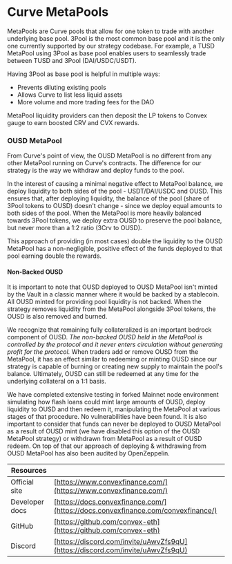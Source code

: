 # Curve MetaPools

MetaPools are Curve pools that allow for one token to trade with another underlying base pool. 3Pool is the most common base pool and it is the only one currently supported by our strategy codebase. For example, a TUSD MetaPool using 3Pool as base pool enables users to seamlessly trade between TUSD and 3Pool (DAI/USDC/USDT).

Having 3Pool as base pool is helpful in multiple ways:

* Prevents diluting existing pools
* Allows Curve to list less liquid assets
* More volume and more trading fees for the DAO

MetaPool liquidity providers can then deposit the LP tokens to Convex gauge to earn boosted CRV and CVX rewards.

### OUSD MetaPool

From Curve's point of view, the OUSD MetaPool is no different from any other MetaPool running on Curve's contracts. The difference for our strategy is the way we withdraw and deploy funds to the pool.

In the interest of causing a minimal negative effect to MetaPool balance, we deploy liquidity to both sides of the pool - USDT/DAI/USDC and OUSD. This ensures that, after deploying liquidity, the balance of the pool (share of 3Pool tokens to OUSD) doesn't change - since we deploy equal amounts to both sides of the pool. When the MetaPool is more heavily balanced towards 3Pool tokens, we deploy extra OUSD to preserve the pool balance, but never more than a 1:2 ratio (3Crv to OUSD).

This approach of providing (in most cases) double the liquidity to the OUSD MetaPool has a non-negligible, positive effect of the funds deployed to that pool earning double the rewards.

#### Non-Backed OUSD

It is important to note that OUSD deployed to OUSD MetaPool isn't minted by the Vault in a classic manner where it would be backed by a stablecoin. All OUSD minted for providing pool liquidity is not backed. When the strategy removes liquidity from the MetaPool alongside 3Pool tokens, the OUSD is also removed and burned.

We recognize that remaining fully collateralized is an important bedrock component of OUSD. _The non-backed OUSD held in the MetaPool is controlled by the protocol and it never enters circulation without generating profit for the protocol._ When traders add or remove OUSD from the MetaPool, it has an effect similar to redeeming or minting OUSD since our strategy is capable of burning or creating new supply to maintain the pool's balance. Ultimately, OUSD can still be redeemed at any time for the underlying collateral on a 1:1 basis.

We have completed extensive testing in forked Mainnet node environment simulating how flash loans could mint large amounts of OUSD, deploy liquidity to OUSD and then redeem it, manipulating the MetaPool at various stages of that procedure. No vulnerabilities have been found. It is also important to consider that funds can never be deployed to OUSD MetaPool as a result of OUSD mint (we have disabled this option of the OUSD MetaPool strategy) or withdrawn from MetaPool as a result of OUSD redeem. On top of that our approach of deploying & withdrawing from OUSD MetaPool has also been audited by OpenZeppelin.

| Resources      |                                                                                  |
| -------------- | -------------------------------------------------------------------------------- |
| Official site  | [https://www.convexfinance.com/](https://www.convexfinance.com/)                 |
| Developer docs | [https://docs.convexfinance.com/](https://docs.convexfinance.com/convexfinance/) |
| GitHub         | [https://github.com/convex-eth](https://github.com/convex-eth)                   |
| Discord        | [https://discord.com/invite/uAwvZfs9qU](https://discord.com/invite/uAwvZfs9qU)   |
